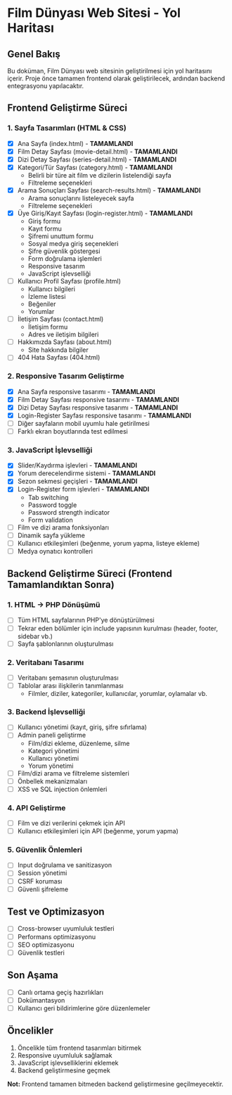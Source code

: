 # Film Dünyası Web Sitesi - Yol Haritası

## Genel Bakış
Bu doküman, Film Dünyası web sitesinin geliştirilmesi için yol haritasını içerir. Proje önce tamamen frontend olarak geliştirilecek, ardından backend entegrasyonu yapılacaktır.

## Frontend Geliştirme Süreci

### 1. Sayfa Tasarımları (HTML & CSS)
- [x] Ana Sayfa (index.html) - **TAMAMLANDI**
- [x] Film Detay Sayfası (movie-detail.html) - **TAMAMLANDI**
- [x] Dizi Detay Sayfası (series-detail.html) - **TAMAMLANDI**
- [x] Kategori/Tür Sayfası (category.html) - **TAMAMLANDI**
  - Belirli bir türe ait film ve dizilerin listelendiği sayfa
  - Filtreleme seçenekleri
- [x] Arama Sonuçları Sayfası (search-results.html) - **TAMAMLANDI**
  - Arama sonuçlarını listeleyecek sayfa
  - Filtreleme seçenekleri
- [x] Üye Giriş/Kayıt Sayfası (login-register.html) - **TAMAMLANDI**
  - Giriş formu
  - Kayıt formu  
  - Şifremi unuttum formu
  - Sosyal medya giriş seçenekleri
  - Şifre güvenlik göstergesi
  - Form doğrulama işlemleri
  - Responsive tasarım
  - JavaScript işlevselliği
- [ ] Kullanıcı Profil Sayfası (profile.html)
  - Kullanıcı bilgileri
  - İzleme listesi
  - Beğeniler
  - Yorumlar
- [ ] İletişim Sayfası (contact.html)
  - İletişim formu
  - Adres ve iletişim bilgileri
- [ ] Hakkımızda Sayfası (about.html)
  - Site hakkında bilgiler
- [ ] 404 Hata Sayfası (404.html)

### 2. Responsive Tasarım Geliştirme
- [x] Ana Sayfa responsive tasarımı - **TAMAMLANDI**
- [x] Film Detay Sayfası responsive tasarımı - **TAMAMLANDI**
- [x] Dizi Detay Sayfası responsive tasarımı - **TAMAMLANDI**
- [x] Login-Register Sayfası responsive tasarımı - **TAMAMLANDI**
- [ ] Diğer sayfaların mobil uyumlu hale getirilmesi
- [ ] Farklı ekran boyutlarında test edilmesi

### 3. JavaScript İşlevselliği
- [x] Slider/Kaydırma işlevleri - **TAMAMLANDI**
- [x] Yorum derecelendirme sistemi - **TAMAMLANDI**
- [x] Sezon sekmesi geçişleri - **TAMAMLANDI**
- [x] Login-Register form işlevleri - **TAMAMLANDI**
  - Tab switching
  - Password toggle
  - Password strength indicator
  - Form validation
- [ ] Film ve dizi arama fonksiyonları
- [ ] Dinamik sayfa yükleme
- [ ] Kullanıcı etkileşimleri (beğenme, yorum yapma, listeye ekleme)
- [ ] Medya oynatıcı kontrolleri

## Backend Geliştirme Süreci (Frontend Tamamlandıktan Sonra)

### 1. HTML -> PHP Dönüşümü
- [ ] Tüm HTML sayfalarının PHP'ye dönüştürülmesi
- [ ] Tekrar eden bölümler için include yapısının kurulması (header, footer, sidebar vb.)
- [ ] Sayfa şablonlarının oluşturulması

### 2. Veritabanı Tasarımı
- [ ] Veritabanı şemasının oluşturulması
- [ ] Tablolar arası ilişkilerin tanımlanması
  - Filmler, diziler, kategoriler, kullanıcılar, yorumlar, oylamalar vb.

### 3. Backend İşlevselliği
- [ ] Kullanıcı yönetimi (kayıt, giriş, şifre sıfırlama)
- [ ] Admin paneli geliştirme
  - Film/dizi ekleme, düzenleme, silme
  - Kategori yönetimi
  - Kullanıcı yönetimi
  - Yorum yönetimi
- [ ] Film/dizi arama ve filtreleme sistemleri
- [ ] Önbellek mekanizmaları
- [ ] XSS ve SQL injection önlemleri

### 4. API Geliştirme
- [ ] Film ve dizi verilerini çekmek için API
- [ ] Kullanıcı etkileşimleri için API (beğenme, yorum yapma)

### 5. Güvenlik Önlemleri
- [ ] Input doğrulama ve sanitizasyon
- [ ] Session yönetimi
- [ ] CSRF koruması
- [ ] Güvenli şifreleme

## Test ve Optimizasyon
- [ ] Cross-browser uyumluluk testleri
- [ ] Performans optimizasyonu
- [ ] SEO optimizasyonu
- [ ] Güvenlik testleri

## Son Aşama
- [ ] Canlı ortama geçiş hazırlıkları
- [ ] Dokümantasyon
- [ ] Kullanıcı geri bildirimlerine göre düzenlemeler

## Öncelikler
1. Öncelikle tüm frontend tasarımları bitirmek
2. Responsive uyumluluk sağlamak
3. JavaScript işlevselliklerini eklemek
4. Backend geliştirmesine geçmek

**Not:** Frontend tamamen bitmeden backend geliştirmesine geçilmeyecektir. 